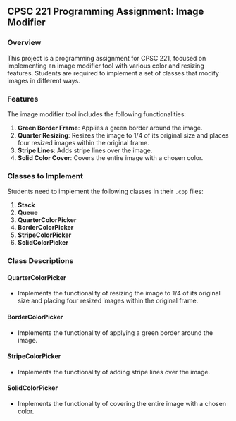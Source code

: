 ## CPSC 221 Programming Assignment: Image Modifier

### Overview
This project is a programming assignment for CPSC 221, focused on implementing an image modifier tool with various color and resizing features. Students are required to implement a set of classes that modify images in different ways. 

### Features
The image modifier tool includes the following functionalities:
1. **Green Border Frame**: Applies a green border around the image.
2. **Quarter Resizing**: Resizes the image to 1/4 of its original size and places four resized images within the original frame.
3. **Stripe Lines**: Adds stripe lines over the image.
4. **Solid Color Cover**: Covers the entire image with a chosen color.

### Classes to Implement
Students need to implement the following classes in their `.cpp` files:
1. **Stack**
2. **Queue**
3. **QuarterColorPicker**
4. **BorderColorPicker**
5. **StripeColorPicker**
6. **SolidColorPicker**

### Class Descriptions

#### QuarterColorPicker
- Implements the functionality of resizing the image to 1/4 of its original size and placing four resized images within the original frame.

#### BorderColorPicker
- Implements the functionality of applying a green border around the image.

#### StripeColorPicker
- Implements the functionality of adding stripe lines over the image.

#### SolidColorPicker
- Implements the functionality of covering the entire image with a chosen color.
